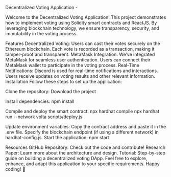 Decentralized Voting Application - 

Welcome to the Decentralized Voting Application! This project demonstrates how to implement voting using Solidity smart contracts and ReactJS. By leveraging blockchain technology, we ensure transparency, security, and immutability in the voting process.

Features
Decentralized Voting:
Users can cast their votes securely on the Ethereum blockchain.
Each vote is recorded as a transaction, making it tamper-proof and transparent.
MetaMask Integration:
We’ve integrated MetaMask for seamless user authentication.
Users can connect their MetaMask wallet to participate in the voting process.
Real-Time Notifications:
Discord is used for real-time notifications and interactions.
Users receive updates on voting results and other relevant information.
Installation
Follow these steps to set up the application:

Clone the repository:
Download the project

Install dependencies:
npm install

Compile and deploy the smart contract:
npx hardhat compile
npx hardhat run --network volta scripts/deploy.js

Update environment variables:
Copy the contract address and paste it in the .env file.
Specify the blockchain endpoint (if using a different network) in hardhat-config.js.
Start the application:
npm start

Resources
GitHub Repository: Check out the code and contribute!
Research Paper: Learn more about the architecture and design.
Tutorial: Step-by-step guide on building a decentralized voting DApp.
Feel free to explore, enhance, and adapt this application to your specific requirements. Happy coding! 🚀

